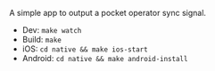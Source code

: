 A simple app to output a pocket operator sync signal.

* Dev: `make watch`
* Build: `make`
* iOS: `cd native && make ios-start`
* Android: `cd native && make android-install`
